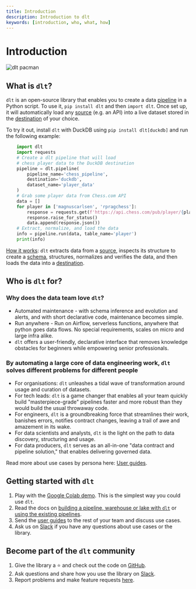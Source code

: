 ```yaml
---
title: Introduction
description: Introduction to dlt
keywords: [introduction, who, what, how]
---
```


# Introduction

![dlt pacman](/img/dlt-pacman.gif)

## What is `dlt`?


`dlt` is an open-source library that enables you to create a data
[pipeline](general-usage/glossary.md#pipeline) in a Python script. To use it, `pip install dlt` and
then `import dlt`. Once set up, it will automatically load any
[source](general-usage/glossary.md#source) (e.g. an API) into a live dataset stored in the
[destination](general-usage/glossary.md#destination) of your choice.

To try it out, install `dlt` with DuckDB using `pip install dlt[duckdb]` and run the following
example:

<!--SNIPSTART intro_snippet -->
```py
    import dlt
    import requests
    # Create a dlt pipeline that will load
    # chess player data to the DuckDB destination
    pipeline = dlt.pipeline(
        pipeline_name='chess_pipeline',
        destination='duckdb',
        dataset_name='player_data'
    )
    # Grab some player data from Chess.com API
    data = []
    for player in ['magnuscarlsen', 'rpragchess']:
        response = requests.get(f'https://api.chess.com/pub/player/{player}')
        response.raise_for_status()
        data.append(response.json())
    # Extract, normalize, and load the data
    info = pipeline.run(data, table_name='player')
    print(info)
```
<!--SNIPEND-->

[How it works](reference/explainers/how-dlt-works.md): `dlt` extracts data from a
[source](general-usage/glossary.md#source), inspects its structure to create a
[schema](general-usage/glossary.md#schema), structures, normalizes and verifies the data, and then
loads the data into a [destination](general-usage/glossary.md#destination).

## Who is `dlt` for?

### Why does the data team love `dlt`?

- Automated maintenance - with schema inference and evolution and alerts, and with short declarative
code, maintenance becomes simple.
- Run anywhere - Run on Airflow, serverless functions, anywhere that python goes data flows. No
special requirements, scales on micro and large infra alike.
- `dlt` offers a user-friendly, declarative interface that removes knowledge obstacles for beginners
while empowering senior professionals.

### By automating a large core of data engineering work, `dlt` solves different problems for different people

- For organisations: `dlt` unleashes a tidal wave of transformation around usage and curation of
datasets.
- For tech leads: `dlt` is a game changer that enables all your team quickly build "masterpiece-grade"
pipelines faster and more robust than they would build the usual throwaway code.
- For engineers, `dlt` is a groundbreaking force that streamlines their work, banishes errors,
notifies contract changes, leaving a trail of awe and amazement in its wake.
- For data scientists and analysts, `dlt` is the light on the path to data discovery, structuring and
usage.
- For data producers, `dlt` serves as an all-in-one "data contract and pipeline solution," that
enables delivering governed data.

Read more about use cases by persona here: [User guides](user-guides).

## Getting started with `dlt`

1. Play with the
[Google Colab demo](https://colab.research.google.com/drive/1NfSB1DpwbbHX9_t5vlalBTf13utwpMGx?usp=sharing).
This is the simplest way you could use `dlt`.
1. Read the docs on [building a pipeline, warehouse or lake with `dlt`](getting-started) or
[using the existing pipelines](dlt-ecosystem/verified-sources).
1. Send the [user guides](user-guides) to the rest of your team and discuss use cases.
1. Ask us on
[Slack](https://join.slack.com/t/dlthub-community/shared_invite/zt-1slox199h-HAE7EQoXmstkP_bTqal65g)
if you have any questions about use cases or the library.

## Become part of the `dlt` community

1. Give the library a ⭐ and check out the code on [GitHub](https://github.com/dlt-hub/dlt).
1. Ask questions and share how you use the library on
[Slack](https://join.slack.com/t/dlthub-community/shared_invite/zt-1slox199h-HAE7EQoXmstkP_bTqal65g).
1. Report problems and make feature requests [here](https://github.com/dlt-hub/dlt/issues/new).
